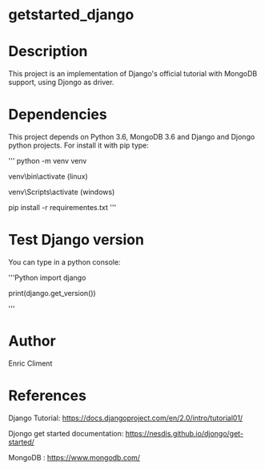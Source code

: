 # getstarted_django

# Description
This project is an implementation of Django's official tutorial with MongoDB support, using Djongo as driver.

# Dependencies

This project depends on Python 3.6, MongoDB 3.6 and  Django and Djongo python projects. For install it with pip type:

'''
python -m venv venv

venv\\bin\\activate (linux)

venv\\Scripts\\activate (windows)

pip install -r requirementes.txt
'''

# Test Django version

You can type in a python console:

'''Python
import django

print(django.get_version())

'''


# Author

Enric Climent

# References

Django Tutorial: https://docs.djangoproject.com/en/2.0/intro/tutorial01/

Djongo get started documentation: https://nesdis.github.io/djongo/get-started/

MongoDB : https://www.mongodb.com/

